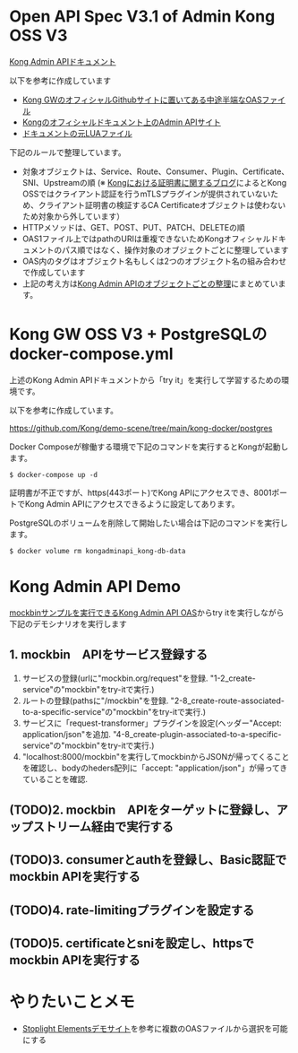 # Open API Spec V3.1 of Admin Kong OSS V3

[Kong Admin APIドキュメント](https://david3080.github.io/kongadminapi)

以下を参考に作成しています
- [Kong GWのオフィシャルGithubサイトに置いてある中途半端なOASファイル](https://github.com/Kong/kong/blob/master/kong-admin-api.yml)
- [Kongのオフィシャルドキュメント上のAdmin APIサイト](https://docs.konghq.com/gateway/3.0.x/admin-api)
- [ドキュメントの元LUAファイル](https://github.com/Kong/kong/blob/master/autodoc/admin-api/data/admin-api.lua)

下記のルールで整理しています。
- 対象オブジェクトは、Service、Route、Consumer、Plugin、Certificate、SNI、Upstreamの順
(※ [Kongにおける証明書に関するブログ](https://konghq.com/blog/mutual-tls-api-gateway)によるとKong OSSではクライアント認証を行うmTLSプラグインが提供されていないため、クライアント証明書の検証するCA Certificateオブジェクトは使わないため対象から外しています）
- HTTPメソッドは、GET、POST、PUT、PATCH、DELETEの順
- OAS1ファイル上ではpathのURIは重複できないためKongオフィシャルドキュメントのパス順ではなく、操作対象のオブジェクトごとに整理しています
- OAS内のタグはオブジェクト名もしくは2つのオブジェクト名の組み合わせで作成しています
- 上記の考え方は[Kong Admin APIのオブジェクトごとの整理](./APIList.md)にまとめています。

# Kong GW OSS V3 + PostgreSQLのdocker-compose.yml

上述のKong Admin APIドキュメントから「try it」を実行して学習するための環境です。

以下を参考に作成しています。

https://github.com/Kong/demo-scene/tree/main/kong-docker/postgres

Docker Composeが稼働する環境で下記のコマンドを実行するとKongが起動します。

```
$ docker-compose up -d
```

証明書が不正ですが、https(443ポート)でKong APIにアクセスでき、8001ポートでKong Admin APIにアクセスできるように設定してあります。

PostgreSQLのボリュームを削除して開始したい場合は下記のコマンドを実行します。
```
$ docker volume rm kongadminapi_kong-db-data
```

# Kong Admin API Demo
[mockbinサンプルを実行できるKong Admin API OAS](https://david3080.github.io/kongadminapi/mockbin.html)からtry itを実行しながら下記のデモシナリオを実行します

## 1. mockbin　APIをサービス登録する
1. サービスの登録(urlに"mockbin.org/request"を登録. "1-2_create-service"の"mockbin"をtry-itで実行.)
2. ルートの登録(pathsに"/mockbin"を登録. "2-8_create-route-associated-to-a-specific-service"の"mockbin"をtry-itで実行.)
3. サービスに「request-transformer」プラグインを設定(ヘッダー"Accept: application/json"を追加. "4-8_create-plugin-associated-to-a-specific-service"の"mockbin"をtry-itで実行.)
4. "localhost:8000/mockbin"を実行してmockbinからJSONが帰ってくることを確認し、bodyのheders配列に「accept: "application/json"」が帰ってきていることを確認.

## (TODO)2. mockbin　APIをターゲットに登録し、アップストリーム経由で実行する
## (TODO)3. consumerとauthを登録し、Basic認証でmockbin APIを実行する
## (TODO)4. rate-limitingプラグインを設定する
## (TODO)5. certificateとsniを設定し、httpsでmockbin APIを実行する

# やりたいことメモ
- [Stoplight Elementsデモサイト](https://elements-demo.stoplight.io/#/)を参考に複数のOASファイルから選択を可能にする
